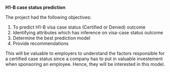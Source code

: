 **H1-B case status prediction**

The project had the following objectives:
1. To predict H1-B visa case status (Certified or Denied) outcome
2. Identifying attributes which has inference on visa-case status outcome
3. Determine the best prediction model
4. Provide recommendations

This will be valuable to employers to understand the factors responsible for a certified case status since a company has to put in valuable investement when sponsoring an employee. Hence, they will be interested in this model.

